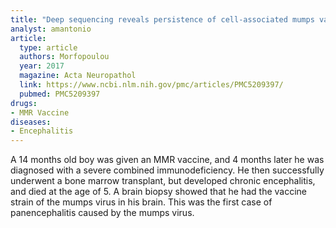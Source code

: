 ```yaml
---
title: "Deep sequencing reveals persistence of cell-associated mumps vaccine virus in chronic encephalitis"
analyst: amantonio
article:
  type: article
  authors: Morfopoulou
  year: 2017
  magazine: Acta Neuropathol
  link: https://www.ncbi.nlm.nih.gov/pmc/articles/PMC5209397/
  pubmed: PMC5209397
drugs:
- MMR Vaccine
diseases:
- Encephalitis
---
```


A 14 months old boy was given an MMR vaccine, and 4 months later he was diagnosed with a severe combined immunodeficiency. He then successfully underwent a bone marrow transplant, but developed chronic encephalitis, and died at the age of 5. A brain biopsy showed that he had the vaccine strain of the mumps virus in his brain. This was the first case of panencephalitis caused by the mumps virus.
